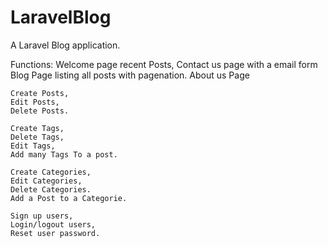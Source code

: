 # LaravelBlog

A Laravel Blog application.

Functions:
	Welcome page recent Posts,
	Contact us page with a email form
	Blog Page listing all posts with pagenation.
	About us Page

	Create Posts,
	Edit Posts,
	Delete Posts.

	Create Tags,
	Delete Tags,
	Edit Tags,
	Add many Tags To a post.

	Create Categories,
	Edit Categories,
	Delete Categories.
	Add a Post to a Categorie.

	Sign up users,
	Login/logout users,
	Reset user password.



